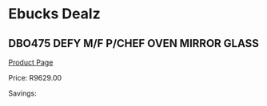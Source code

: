 
# Ebucks Dealz
## DBO475 DEFY M/F P/CHEF OVEN MIRROR GLASS
[Product Page](https://www.ebucks.com/web/shop/productSelected.do?prodId=1232912898&catId=704989856)

Price: R9629.00

Savings: 


	